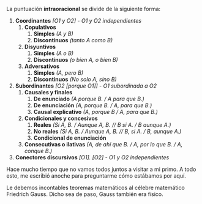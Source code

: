 La puntuación **intraoracional** se divide de la siguiente forma:

1. **Coordinantes** *\[O1 y O2] - O1 y O2 independientes*
	1. **Copulativos**
		1. **Simples** *(A y B)*
		2. **Discontinuos** *(tanto A como B)*
	2. **Disyuntivos**
		1. **Simples** *(A o B)*
		2. **Discontinuos** *(o bien A, o bien B)*
	3. **Adversativos**
		1. **Simples** *(A, pero B)*
		2. **Discontinuos** *(No solo A, sino B)*
2. **Subordinantes** *\[O2 \[porque O1]] - O1 subordinada a O2*
	1. **Causales y finales**
		1. **De enunciado** *(A porque B. / A para que B.)*
		2. **De enunciación** *(A, porque B. / A, para que B.)*
		3. **Causal explicativo** *(A, porque B / A, para que B.)*
	2. **Condicionales y concesivos**
		1. **Reales** *(Si A, B. / Aunque A, B. // B si A. / B aunque A.)*
		2. **No reales** *(Si A, B. / Aunque A, B. // B, si A. / B, aunque A.)*
		3. **Condicional de enunciación**
	3. **Consecutivas o ilativas** *(A, de ahí que B. / A, por lo que B. / A, conque B.)*
3. **Conectores discursivos** *\[O1]. \[O2] - O1 y O2 independientes*

Hace mucho tiempo que no vamos todos juntos a visitar a mi primo. A todo esto, me escribió anoche para preguntarme cómo estábamos por aquí.

Le debemos incontables teoremas matemáticos al célebre matemático Friedrich Gauss. Dicho sea de paso, Gauss también era físico.
